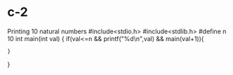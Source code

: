 # c-2
Printing 10 natural numbers
#include<stdio.h>
#include<stdlib.h>
#define n 10
int main(int val)
{
    if(val<=n && printf("%d\n",val) && main(val+1)){
        
    }
}
